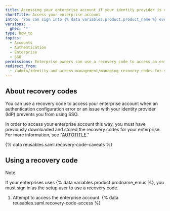 ```yaml
---
title: Accessing your enterprise account if your identity provider is unavailable
shortTitle: Access your enterprise account
intro: 'You can sign into {% data variables.product.product_name %} even if your identity provider is unavailable by bypassing single sign-on (SSO) with a recovery code.'
versions:
  ghec: '*'
type: how_to
topics:
  - Accounts
  - Authentication
  - Enterprise
  - SSO
permissions: Enterprise owners can use a recovery code to access an enterprise account.
redirect_from:
  - /admin/identity-and-access-management/managing-recovery-codes-for-your-enterprise/accessing-your-enterprise-account-if-your-identity-provider-is-unavailable
---
```


## About recovery codes

You can use a recovery code to access your enterprise account when an authentication configuration error or an issue with your identity provider (IdP) prevents you from using SSO.

In order to access your enterprise account this way, you must have previously downloaded and stored the recovery codes for your enterprise. For more information, see "[AUTOTITLE](/admin/identity-and-access-management/managing-recovery-codes-for-your-enterprise/downloading-your-enterprise-accounts-single-sign-on-recovery-codes)."

{% data reusables.saml.recovery-code-caveats %}

## Using a recovery code

> [!NOTE]
> If your enterprises uses {% data variables.product.prodname_emus %}, you must sign in as the setup user to use a recovery code.

1. Attempt to access the enterprise account.
{% data reusables.saml.recovery-code-access %}
